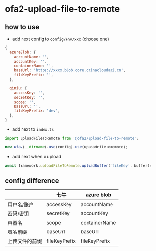# ofa2-upload-file-to-remote

## how to use

- add next config to `config/env/xxx` (choose one)

```js
{
  azureBlob: {
    accountName: '',
    accountKey: '',
    containerName: '',
    baseUrl: 'https://xxxx.blob.core.chinacloudapi.cn',
    fileKeyPrefix: '',
  },

  qiniu: {
    accessKey: '',
    secretKey: '',
    scope: '',
    baseUrl: '',
    fileKeyPrefix: 'dev',
  },
}
```

- add next to `index.ts`

```js
import uploadFileToRemote from '@ofa2/upload-file-to-remote';

new Ofa2(__dirname).use(config).use(uploadFileToRemote);
```

- add next when u upload

```js
await framework.uploadFileToRemote.uploadBuffer('fileKey', buffer);
```

## config difference

|                | 七牛          | azure blob    |
| -------------- | ------------- | ------------- |
| 用户名/账户    | accessKey     | accountName   |
| 密码/密钥      | secretKey     | accountKey    |
| 容器名         | scope         | containerName |
| 域名前缀       | baseUrl       | baseUrl       |
| 上传文件的前缀 | fileKeyPrefix | fileKeyPrefix |

